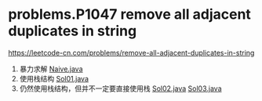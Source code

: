 # problems.P1047 remove all adjacent duplicates in string 

https://leetcode-cn.com/problems/remove-all-adjacent-duplicates-in-string

1. 暴力求解 [Naive.java](./Naive.java)
2. 使用栈结构 [Sol01.java](./Sol01.java)
3. 仍然使用栈结构，但并不一定要直接使用栈 [Sol02.java](./Sol02.java) [Sol03.java](./Sol03.java)


